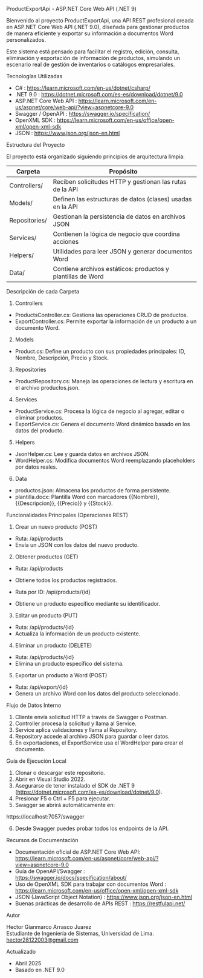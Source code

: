 ProductExportApi - ASP.NET Core Web API (.NET 9)

Bienvenido al proyecto ProductExportApi, una API REST profesional creada en ASP.NET Core Web API (.NET 9.0), diseñada para gestionar productos de manera eficiente y 
exportar su información a documentos Word personalizados.

Este sistema está pensado para facilitar el registro, edición, consulta, eliminación y exportación de información de productos, simulando un escenario real de gestión de 
inventarios o catálogos empresariales.


Tecnologías Utilizadas

- C# : https://learn.microsoft.com/en-us/dotnet/csharp/
- .NET 9.0 : https://dotnet.microsoft.com/es-es/download/dotnet/9.0
- ASP.NET Core Web API : https://learn.microsoft.com/en-us/aspnet/core/web-api/?view=aspnetcore-9.0
- Swagger / OpenAPI : https://swagger.io/specification/
- OpenXML SDK : https://learn.microsoft.com/en-us/office/open-xml/open-xml-sdk
- JSON : https://www.json.org/json-en.html


Estructura del Proyecto

El proyecto está organizado siguiendo principios de arquitectura limpia:

| Carpeta         | Propósito                                                    |
|-----------------|--------------------------------------------------------------|
| Controllers/    | Reciben solicitudes HTTP y gestionan las rutas de la API     |
| Models/         | Definen las estructuras de datos (clases) usadas en la API   |
| Repositories/   | Gestionan la persistencia de datos en archivos JSON          |
| Services/       | Contienen la lógica de negocio que coordina acciones         |
| Helpers/        | Utilidades para leer JSON y generar documentos Word          |
| Data/           | Contiene archivos estáticos: productos y plantillas de Word  |


Descripción de cada Carpeta

1. Controllers
- ProductsController.cs: Gestiona las operaciones CRUD de productos.
- ExportController.cs: Permite exportar la información de un producto a un documento Word.

2. Models
- Product.cs: Define un producto con sus propiedades principales: ID, Nombre, Descripción, Precio y Stock.

3. Repositories
- ProductRepository.cs: Maneja las operaciones de lectura y escritura en el archivo productos.json.

4. Services
- ProductService.cs: Procesa la lógica de negocio al agregar, editar o eliminar productos.
- ExportService.cs: Genera el documento Word dinámico basado en los datos del producto.

5. Helpers
- JsonHelper.cs: Lee y guarda datos en archivos JSON.
- WordHelper.cs: Modifica documentos Word reemplazando placeholders por datos reales.

6. Data
- productos.json: Almacena los productos de forma persistente.
- plantilla.docx: Plantilla Word con marcadores {{Nombre}}, {{Descripcion}}, {{Precio}} y {{Stock}}.


Funcionalidades Principales (Operaciones REST)

1. Crear un nuevo producto (POST)
- Ruta: /api/products
- Envía un JSON con los datos del nuevo producto.

2. Obtener productos (GET)
- Ruta: /api/products
- Obtiene todos los productos registrados.

- Ruta por ID: /api/products/{id}
- Obtiene un producto específico mediante su identificador.

3. Editar un producto (PUT)
- Ruta: /api/products/{id}
- Actualiza la información de un producto existente.

4. Eliminar un producto (DELETE)
- Ruta: /api/products/{id}
- Elimina un producto específico del sistema.

5. Exportar un producto a Word (POST)
- Ruta: /api/export/{id}
- Genera un archivo Word con los datos del producto seleccionado.


Flujo de Datos Interno

1. Cliente envía solicitud HTTP a través de Swagger o Postman.
2. Controller procesa la solicitud y llama al Service.
3. Service aplica validaciones y llama al Repository.
4. Repository accede al archivo JSON para guardar o leer datos.
5. En exportaciones, el ExportService usa el WordHelper para crear el documento.


Guía de Ejecución Local

1. Clonar o descargar este repositorio.
2. Abrir en Visual Studio 2022.
3. Asegurarse de tener instalado el SDK de .NET 9 (https://dotnet.microsoft.com/es-es/download/dotnet/9.0).
4. Presionar F5 o Ctrl + F5 para ejecutar.
5. Swagger se abrirá automáticamente en:


https://localhost:7057/swagger


6. Desde Swagger puedes probar todos los endpoints de la API.


Recursos de Documentación

- Documentación oficial de ASP.NET Core Web API: https://learn.microsoft.com/en-us/aspnet/core/web-api/?view=aspnetcore-9.0
- Guía de OpenAPI/Swagger : https://swagger.io/docs/specification/about/
- Uso de OpenXML SDK para trabajar con documentos Word : https://learn.microsoft.com/en-us/office/open-xml/open-xml-sdk
- JSON (JavaScript Object Notation) : https://www.json.org/json-en.html
- Buenas prácticas de desarrollo de APIs REST : https://restfulapi.net/


Autor

Hector Gianmarco Arrasco Juarez  
Estudiante de Ingeniería de Sistemas, Universidad de Lima.
hector28122003@gmail.com


Actualizado

- Abril 2025
- Basado en .NET 9.0 
